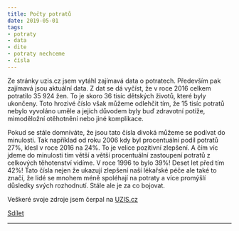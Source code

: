 ```yaml
---
title: Počty potratů
date: 2019-05-01  
tags: 
- potraty
- data
- dite
- potraty nechceme
- čísla
---
```


Ze stránky uzis.cz jsem vytáhl zajímavá data o potratech. Především pak zajímavá jsou aktuální data. Z dat se dá vyčíst, že v roce 2016 celkem potratilo 35 924 žen. To je skoro 36 tisíc dětských životů, které byly ukončeny. Toto hrozivé číslo však můžeme odlehčit tím, že 15 tisíc potratů nebylo vyvoláno uměle a jejich důvodem byly buď zdravotní potíže, mimoděložní otěhotnění nebo jiné komplikace. 

Pokud se stále domníváte, že jsou tato čísla divoká můžeme se podívat do minulosti. Tak například od roku 2006 kdy byl procentuální podíl potratů 27%, klesl v roce 2016 na 24%. To je velice pozitivní zlepšení. A čím víc jdeme do minulosti tím větší a větší procentuální zastoupení potratů z celkových těhotenství vidíme. V roce 1996 to bylo 39%! Deset let před tím 42%!
Tato čísla nejen že ukazují zlepšení naší lékařské péče ale také to značí, že lidé se mnohem méně spoléhají na potraty a více promýšlí důsledky svých rozhodnutí. Stále ale je za co bojovat.

Veškeré svoje zdroje jsem čerpal na <a href="http://www.uzis.cz/katalog/zdravotnicka-statistika/potraty">UZIS.cz</a>
<div class="fb-share-button" data-href="https://developers.facebook.com/docs/plugins/" data-layout="button_count" data-size="small"><a target="_blank" href="https://cranky-brattain-9738bc.netlify.com/" class="fb-xfbml-parse-ignore">Sdílet</a></div>

---